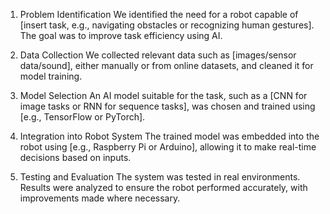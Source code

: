 1. Problem Identification
We identified the need for a robot capable of [insert task, e.g., navigating obstacles or recognizing human gestures]. The goal was to improve task efficiency using AI.

2. Data Collection
We collected relevant data such as [images/sensor data/sound], either manually or from online datasets, and cleaned it for model training.

3. Model Selection
An AI model suitable for the task, such as a [CNN for image tasks or RNN for sequence tasks], was chosen and trained using [e.g., TensorFlow or PyTorch].

4. Integration into Robot System
The trained model was embedded into the robot using [e.g., Raspberry Pi or Arduino], allowing it to make real-time decisions based on inputs.

5. Testing and Evaluation
The system was tested in real environments. Results were analyzed to ensure the robot performed accurately, with improvements made where necessary.
